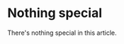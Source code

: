 <!---
{
	"title": "Nothing special",
	"date": "2017-01-31 23:21",
	"preview": "<p>There's nothing special in this article.</p>",
	"more": "Read more on Nothing special",

	"template": "useful"
}
-->
# Nothing special

There's nothing special in this article.
